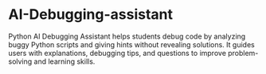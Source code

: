 # AI-Debugging-assistant
Python AI Debugging Assistant helps students debug code by analyzing buggy Python scripts and giving hints without revealing solutions. It guides users with explanations, debugging tips, and questions to improve problem-solving and learning skills.

